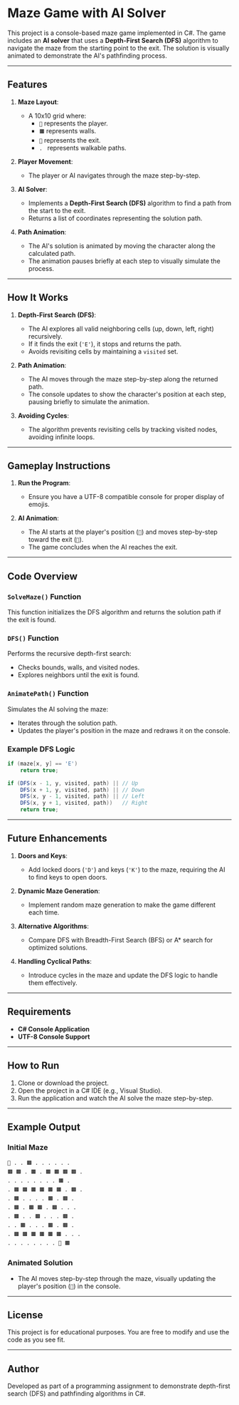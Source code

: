 
# Maze Game with AI Solver

This project is a console-based maze game implemented in C#. The game includes an **AI solver** that uses a **Depth-First Search (DFS)** algorithm to navigate the maze from the starting point to the exit. The solution is visually animated to demonstrate the AI's pathfinding process.

---

## Features

1. **Maze Layout**:
   - A 10x10 grid where:
     - `🧍` represents the player.
     - `🟫` represents walls.
     - `🚪` represents the exit.
     - `. ` represents walkable paths.

2. **Player Movement**:
   - The player or AI navigates through the maze step-by-step.

3. **AI Solver**:
   - Implements a **Depth-First Search (DFS)** algorithm to find a path from the start to the exit.
   - Returns a list of coordinates representing the solution path.

4. **Path Animation**:
   - The AI's solution is animated by moving the character along the calculated path.
   - The animation pauses briefly at each step to visually simulate the process.

---

## How It Works

1. **Depth-First Search (DFS)**:
   - The AI explores all valid neighboring cells (up, down, left, right) recursively.
   - If it finds the exit (`'E'`), it stops and returns the path.
   - Avoids revisiting cells by maintaining a `visited` set.

2. **Path Animation**:
   - The AI moves through the maze step-by-step along the returned path.
   - The console updates to show the character's position at each step, pausing briefly to simulate the animation.

3. **Avoiding Cycles**:
   - The algorithm prevents revisiting cells by tracking visited nodes, avoiding infinite loops.

---

## Gameplay Instructions

1. **Run the Program**:
   - Ensure you have a UTF-8 compatible console for proper display of emojis.

2. **AI Animation**:
   - The AI starts at the player's position (`🧍`) and moves step-by-step toward the exit (`🚪`).
   - The game concludes when the AI reaches the exit.

---

## Code Overview

### `SolveMaze()` Function
This function initializes the DFS algorithm and returns the solution path if the exit is found.

### `DFS()` Function
Performs the recursive depth-first search:
- Checks bounds, walls, and visited nodes.
- Explores neighbors until the exit is found.

### `AnimatePath()` Function
Simulates the AI solving the maze:
- Iterates through the solution path.
- Updates the player's position in the maze and redraws it on the console.

### Example DFS Logic
```csharp
if (maze[x, y] == 'E')
    return true;

if (DFS(x - 1, y, visited, path) || // Up
    DFS(x + 1, y, visited, path) || // Down
    DFS(x, y - 1, visited, path) || // Left
    DFS(x, y + 1, visited, path))   // Right
    return true;
```

---

## Future Enhancements

1. **Doors and Keys**:
   - Add locked doors (`'D'`) and keys (`'K'`) to the maze, requiring the AI to find keys to open doors.

2. **Dynamic Maze Generation**:
   - Implement random maze generation to make the game different each time.

3. **Alternative Algorithms**:
   - Compare DFS with Breadth-First Search (BFS) or A* search for optimized solutions.

4. **Handling Cyclical Paths**:
   - Introduce cycles in the maze and update the DFS logic to handle them effectively.

---

## Requirements

- **C# Console Application**
- **UTF-8 Console Support**

---

## How to Run

1. Clone or download the project.
2. Open the project in a C# IDE (e.g., Visual Studio).
3. Run the application and watch the AI solve the maze step-by-step.

---

## Example Output

### Initial Maze
```
🧍 . . 🟫 . . . . . . 
🟫 🟫 . 🟫 . 🟫 🟫 🟫 🟫 . 
. . . . . . . . 🟫 . 
. 🟫 🟫 🟫 🟫 🟫 🟫 . 🟫 . 
. 🟫 . . . . 🟫 . 🟫 . 
. 🟫 . 🟫 🟫 . 🟫 . . . 
. 🟫 . . 🟫 . . . 🟫 . 
. . 🟫 . . . 🟫 . 🟫 . 
. 🟫 🟫 🟫 🟫 🟫 🟫 . . . 
. . . . . . . . 🚪 🟫
```

### Animated Solution
- The AI moves step-by-step through the maze, visually updating the player's position (`🧍`) in the console.

---

## License

This project is for educational purposes. You are free to modify and use the code as you see fit.

---

## Author

Developed as part of a programming assignment to demonstrate depth-first search (DFS) and pathfinding algorithms in C#.
